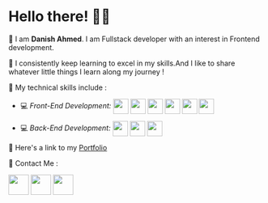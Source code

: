 # Hello there! 👋🏻


📌 I am **Danish Ahmed**. I am Fullstack developer with an interest in Frontend development.

📌 I consistently keep learning to excel in my skills.And I like to share whatever little things I learn along my journey !

📌 My technical skills include :



 - 💻 *Front-End Development:* <img align="center" height="30" src="https://img.icons8.com/color/144/000000/html-5.png"/> <img align="center" height="30" src="https://img.icons8.com/color/144/000000/css3.png"/> <img align="center" height="30" src="https://img.icons8.com/color/144/000000/javascript.png"/> <img align="center" height="30" src="https://img.icons8.com/color/144/000000/typescript.png"/> <img align="center" height="30" src="https://img.icons8.com/ultraviolet/480/000000/react.png"/> <img align="center" height="30" src="https://img.icons8.com/color/144/000000/redux.png"/> 
 
 - 💻 *Back-End Development:* <img align="center" height="30" src="https://img.icons8.com/color/144/000000/nodejs.png"/> <img align="center" height="30" src="https://img.icons8.com/color/144/000000/express.png"/> <img align="center" height="30" src="https://img.icons8.com/color/144/000000/mongodb.png"/> 



📌 Here's a link to my [Portfolio](https://danishahmed.netlify.app/)


📌 Contact Me :

[<img align="center" height="40" src="https://img.icons8.com/color/48/000000/hot-article.png"/>](https://hashnode.com/@DanishA27)
[<img align="center" height="40" src="https://img.icons8.com/color/144/000000/linkedin.png"/>](https://www.linkedin.com/in/danishahmed27)
[<img align="center" height="40" src="https://img.icons8.com/fluent/144/000000/twitter.png"/>](https://twitter.com/sum1writes)
